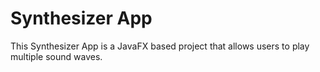 # Synthesizer App

This Synthesizer App is a JavaFX based project that allows users to play multiple sound waves.
